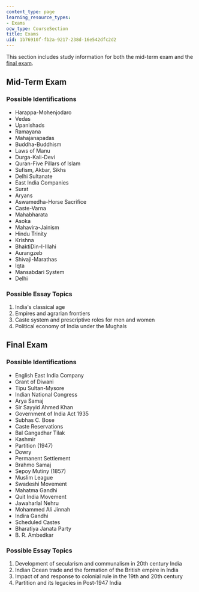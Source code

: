 ```yaml
---
content_type: page
learning_resource_types:
- Exams
ocw_type: CourseSection
title: Exams
uid: 1b76910f-fb2a-9217-238d-16e542dfc2d2
---
```


This section includes study information for both the mid-term exam and the [final exam](#Final_Exam).

Mid-Term Exam
-------------

### Possible Identifications

*   Harappa-Mohenjodaro
*   Vedas
*   Upanishads
*   Ramayana
*   Mahajanapadas
*   Buddha-Buddhism
*   Laws of Manu
*   Durga-Kali-Devi
*   Quran-Five Pillars of Islam
*   Sufism, Akbar, Sikhs
*   Delhi Sultanate
*   East India Companies
*   Surat
*   Aryans
*   Aswamedha-Horse Sacrifice
*   Caste-Varna
*   Mahabharata
*   Asoka
*   Mahavira-Jainism
*   Hindu Trinity
*   Krishna
*   BhaktiDin-I-Illahi
*   Aurangzeb
*   Shivaji-Marathas
*   Iqta
*   Mansabdari System
*   Delhi

### Possible Essay Topics

1.  India's classical age
2.  Empires and agrarian frontiers
3.  Caste system and prescriptive roles for men and women
4.  Political economy of India under the Mughals

Final Exam
----------

### Possible Identifications

*   English East India Company
*   Grant of Diwani
*   Tipu Sultan-Mysore
*   Indian National Congress
*   Arya Samaj
*   Sir Sayyid Ahmed Khan
*   Government of India Act 1935
*   Subhas C. Bose
*   Caste Reservations
*   Bal Gangadhar Tilak
*   Kashmir
*   Partition (1947)
*   Dowry
*   Permanent Settlement
*   Brahmo Samaj
*   Sepoy Mutiny (1857)
*   Muslim League
*   Swadeshi Movement
*   Mahatma Gandhi
*   Quit India Movement
*   Jawaharlal Nehru
*   Mohammed Ali Jinnah
*   Indira Gandhi
*   Scheduled Castes
*   Bharatiya Janata Party
*   B. R. Ambedkar

### Possible Essay Topics

1.  Development of secularism and communalism in 20th century India
2.  Indian Ocean trade and the formation of the British empire in India
3.  Impact of and response to colonial rule in the 19th and 20th century
4.  Partition and its legacies in Post-1947 India
